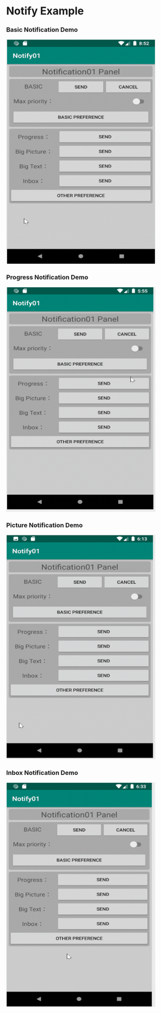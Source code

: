 # Notify Example

<h3>Basic Notification Demo</h3>
<img src="https://github.com/maydayXi/Notify01/blob/master/BasicNotify.gif" width="400" height="600" />
<br>
<h3>Progress Notification Demo</h3>
<img src="https://github.com/maydayXi/Notify01/blob/master/ProgressNotify.gif" width="400" height="600" />
<br>
<h3>Picture Notification Demo</h3>
<img src="https://github.com/maydayXi/Notify01/blob/master/PictureNotify.gif" width="400" height="600" />
<br>
<h3>Inbox Notification Demo</h3>
<img src="https://github.com/maydayXi/Notify01/blob/master/InboxNotify.gif" width="400" height="600" />
